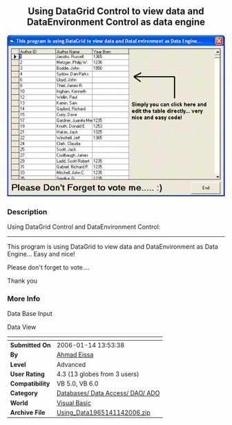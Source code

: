 ﻿<div align="center">

## Using DataGrid Control to view data and DataEnvironment Control as data engine

<img src="PIC2006114146512024.GIF">
</div>

### Description

Using DataGrid Control and DataEnvironment Control:

----

This program is using DataGrid to view data and DataEnvironment as Data Engine... Easy and nice!

Please don't forget to vote....

Thank you
 
### More Info
 
Data Base Input

Data View


<span>             |<span>
---                |---
**Submitted On**   |2006-01-14 13:53:38
**By**             |[Ahmad Eissa](https://github.com/Planet-Source-Code/PSCIndex/blob/master/ByAuthor/ahmad-eissa.md)
**Level**          |Advanced
**User Rating**    |4.3 (13 globes from 3 users)
**Compatibility**  |VB 5\.0, VB 6\.0
**Category**       |[Databases/ Data Access/ DAO/ ADO](https://github.com/Planet-Source-Code/PSCIndex/blob/master/ByCategory/databases-data-access-dao-ado__1-6.md)
**World**          |[Visual Basic](https://github.com/Planet-Source-Code/PSCIndex/blob/master/ByWorld/visual-basic.md)
**Archive File**   |[Using\_Data1965141142006\.zip](https://github.com/Planet-Source-Code/ahmad-eissa-using-datagrid-control-to-view-data-and-dataenvironment-control-as-data-engine__1-64034/archive/master.zip)








